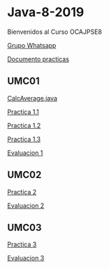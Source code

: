 # Java-8-2019

Bienvenidos al Curso OCAJPSE8

[Grupo Whatsapp]()

[Documento practicas](https://www.dropbox.com/s/vqkr3c4h0ymt45u/Programmer%20I%20Associate%20-%20Activity%20Guide.pdf?dl=0)

## UMC01 ##

[CalcAverage.java](https://www.dropbox.com/s/3bh9dgrfagg6ue2/CalcAverage.java?dl=0)

[Practica 1.1](https://www.dropbox.com/sh/3jv0duburtgxd8z/AAASmJgq6raHrJIG_RriC29ha?dl=0)

[Practica 1.2](https://www.dropbox.com/sh/mgachorups5zoxf/AAAVbaQis_say1ihOfVXlh7ca?dl=0)

[Practica 1.3](https://www.dropbox.com/s/yn4v2312bb55jnc/EjerciciosUMC01.pdf?dl=0)

[Evaluacion 1](https://es.surveymonkey.com/r/TA_OCA8JBB01)

## UMC02 ##

[Practica 2](https://www.dropbox.com/s/89zri5jtviznum8/EjerciciosUMC02.pdf?dl=0)

[Evaluacion 2](https://es.surveymonkey.com/r/TA_OCA8JBB02)

## UMC03 ##

[Practica 3](https://www.dropbox.com/s/j8v9kkhdci56bbv/EjerciciosUMC03.pdf?dl=0)

[Evaluacion 3](https://es.surveymonkey.com/r/TA_OCA8JBB03)
